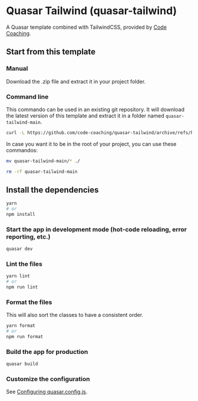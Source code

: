 # Quasar Tailwind (quasar-tailwind)

A Quasar template combined with TailwindCSS, provided by [Code Coaching](https://code-coaching.dev).

## Start from this template

### Manual

Download the .zip file and extract it in your project folder.

### Command line

This commando can be used in an existing git repository. It will download the latest version of this template and extract it in a folder named `quasar-tailwind-main`.

```sh
curl -L https://github.com/code-coaching/quasar-tailwind/archive/refs/heads/main.zip | tar -xz
```

In case you want it to be in the root of your project, you can use these commandos:

```sh
mv quasar-tailwind-main/* ./
```

```sh
rm -rf quasar-tailwind-main
```

## Install the dependencies

```bash
yarn
# or
npm install
```

### Start the app in development mode (hot-code reloading, error reporting, etc.)

```bash
quasar dev
```

### Lint the files

```bash
yarn lint
# or
npm run lint
```

### Format the files

This will also sort the classes to have a consistent order.

```bash
yarn format
# or
npm run format
```

### Build the app for production

```bash
quasar build
```

### Customize the configuration

See [Configuring quasar.config.js](https://v2.quasar.dev/quasar-cli-vite/quasar-config-js).
